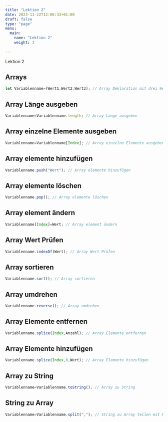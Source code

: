 ```yaml
---
title: "Lektion 2"
date: 2023-11-22T12:00:33+01:00
draft: false
type: "page"
menu: 
  main:
    name: "Lektion 2"
    weight: 3
    
---
```

Lektion 2

## Arrays
```javascript
let Variablenname=[Wert1,Wert2,Wert3]; // Array Deklaration mit drei Werte
```
## Array Länge ausgeben
```javascript
Variablenname=Variablenname.length; // Array Länge ausgeben
```
## Array einzelne Elemente ausgeben
```javascript
Variablenname=Variablenname[Index]; // Array einzelne Elemente ausgeben
```
## Array elemente hinzufügen
```javascript
Variablenname.push("Wert"); // Array elemente hinzufügen
```
## Array elemente löschen
```javascript
Variablenname.pop(); // Array elemente löschen
```
## Array element ändern
```javascript
Variablenname[Index]=Wert; // Array element ändern
```
## Array Wert Prüfen
```javascript
Variablenname.indexOf(Wert); // Array Wert Prüfen
```
## Array sortieren
```javascript
Variablenname.sort(); // Array sortieren
```
## Array umdrehen
```javascript
Variablenname.reverse(); // Array umdrehen
```
## Array Elemente entfernen
```javascript
Variablenname.splice(Index,Anzahl); // Array Elemente entfernen
```
## Array Elemente hinzufügen
```javascript
Variablenname.splice(Index,0,Wert); // Array Elemente hinzufügen
```
## Array zu String
```javascript
Variablenname=Variablenname.toString(); // Array zu String
```
## String zu Array
```javascript
Variablenname=Variablenname.split(","); // String zu Array teilen mit Komma
```




